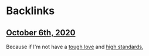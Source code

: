 
# Backlinks
## [October 6th, 2020](<October 6th, 2020.md>)
Because if I'm not have a [tough love](<tough love.md>) and [high standards](<high standards.md>),

